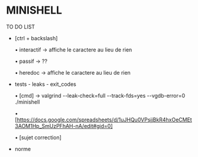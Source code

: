 # MINISHELL

TO DO LIST

- [ctrl + backslash]

    •	interactif -> affiche le caractere au lieu de rien

    •	passif -> ??

    •	heredoc -> affiche le caractere au lieu de rien


- tests - leaks - exit_codes

    •	[cmd] -> valgrind --leak-check=full --track-fds=yes --vgdb-error=0 ./minishell

    •	[https://docs.google.com/spreadsheets/d/1uJHQu0VPsjjBkR4hxOeCMEt3AOM1Hp_SmUzPFhAH-nA/edit#gid=0]

    •	[sujet correction]


- norme
